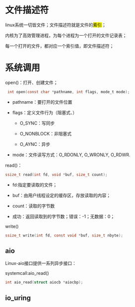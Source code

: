 # 文件描述符

linux系统一切皆文件；文件描述符就是文件的<mark>索引</mark>；

内核为了高效管理进程，为每个进程为一个打开的文件记录表；

每一个打开的文件，都对应一个索引值，即文件描述符；

# 系统调用

open()：打开、创建文件；

```c
 int open(const char *pathname, int flags, mode_t mode);
```

- pathname：要打开的文件位置

- flags：定义文件行为（阻塞式、）
  
  - O_SYNC：写同步
  
  - O_NONBLOCK：非阻塞式
  
  - O_AYNC：异步

- mode：文件读写方式：O_RDONLY, O_WRONLY, O_RDWR.

read()：

```c
ssize_t read(int fd, void *buf, size_t count);
```

- fd:指定要读取的文件；

- buf：由用户线程设定的缓存区，存放读取的内容；

- count：读取的字节数

- 成功：返回读取到的字节数；错误：-1；无数据：0；

write()

```c
ssize_t write(int fd, const void *buf, size_t nbyte);
```





## aio

Linux-aio接口提供一系列异步接口：

systemcall:aio_read()

```c
int aio_read(struct aiocb *aiocbp);
```

## io_uring
